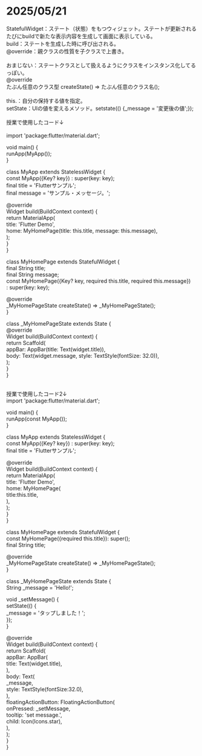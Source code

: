 # 2025/05/21  
StatefulWidget：ステート（状態）をもつウィジェット。ステートが更新されるたびにbuildで新たな表示内容を生成して画面に表示している。  
build：ステートを生成した時に呼び出される。  
@override：親クラスの性質を子クラスで上書き。  
<br>
おまじない：ステートクラスとして扱えるようにクラスをインスタンス化してるっぽい。  
@override  
たぶん任意のクラス型 createState() => たぶん任意のクラス名();  
<br>
this.：自分の保持する値を指定。  
setState：UIの値を変えるメソッド。setstate(() {_message = '変更後の値';});  
<br>
授業で使用したコード↓  
<br>
import 'package:flutter/material.dart';  
  
void main() {  
  runApp(MyApp());  
}  
  
class MyApp extends StatelessWidget {  
  const MyApp({Key? key}) : super(key: key);  
  final title = 'Flutterサンプル';  
  final message = 'サンプル・メッセージ。';  
  
  @override  
  Widget build(BuildContext context) {  
    return MaterialApp(  
      title: 'Flutter Demo',  
      home: MyHomePage(title: this.title, message: this.message),  
    );  
  }  
}  
  
class MyHomePage extends StatefulWidget {  
  final String title;  
  final String message;  
  const MyHomePage({Key? key, required this.title, required this.message})  
    : super(key: key);  
  
  @override  
  _MyHomePageState createState() => _MyHomePageState();  
}  
  
class _MyHomePageState extends State<MyHomePage> {  
  @override  
  Widget build(BuildContext context) {  
    return Scaffold(  
      appBar: AppBar(title: Text(widget.title)),  
      body: Text(widget.message, style: TextStyle(fontSize: 32.0)),  
    );  
  }  
}  
  
<br>  
授業で使用したコード2↓  
<br>
import 'package:flutter/material.dart';  
  
void main() {  
  runApp(const MyApp());  
}  
  
class MyApp extends StatelessWidget {  
  const MyApp({Key? key}) : super(key: key);  
  final title = 'Flutterサンプル';  
  
  @override  
  Widget build(BuildContext context) {  
    return MaterialApp(  
      title: 'Flutter Demo',  
      home: MyHomePage(  
        title:this.title,  
      ),  
    );  
  }  
}  
  
class MyHomePage extends StatefulWidget {  
  const MyHomePage({required this.title}): super();  
  final String title;  
  
  @override  
  _MyHomePageState createState() => _MyHomePageState();  
}  
  
class _MyHomePageState extends State<MyHomePage> {  
  String _message = 'Hello!';  
  
  void _setMessage() {  
    setState(() {  
      _message = 'タップしました！';  
    });  
  }  

  @override  
  Widget build(BuildContext context) {  
    return Scaffold(  
      appBar: AppBar(  
        title: Text(widget.title),  
      ),  
      body: Text(  
        _message,  
        style: TextStyle(fontSize:32.0),  
      ),  
      floatingActionButton: FloatingActionButton(  
        onPressed: _setMessage,  
        tooltip: 'set message.',  
        child: Icon(Icons.star),  
      ),  
    );  
  }  
}   
